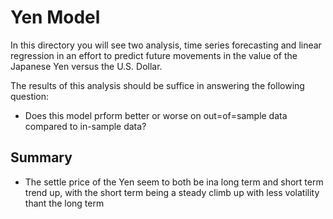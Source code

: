 # Yen Model

In this directory you will see two analysis, time series forecasting and linear regression in an effort to predict future movements in the value of the Japanese Yen versus the U.S. Dollar.

The results of this analysis should be suffice in answering the following question:

- Does this model prform better or worse on out=of=sample data compared to in-sample data?

## Summary 

- The settle price of the Yen seem to both be ina long term and short term trend up, with the short term being a steady climb up with less volatility thant the long term